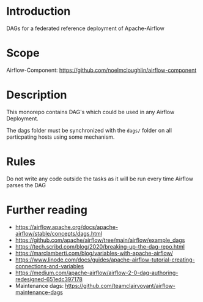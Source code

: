 # Introduction
DAGs for a federated reference deployment of Apache-Airflow

# Scope
Airflow-Component: https://github.com/noelmcloughlin/airflow-component

# Description
This monorepo contains DAG's which could be used in any Airflow Deployment.

The dags folder must be synchronized with the `dags/` folder on all particpating hosts using some mechanism.

# Rules
Do not write any code outside the tasks as it will be run every time Airflow parses the DAG 

# Further reading

- https://airflow.apache.org/docs/apache-airflow/stable/concepts/dags.html
- https://github.com/apache/airflow/tree/main/airflow/example_dags
- https://tech.scribd.com/blog/2020/breaking-up-the-dag-repo.html
- https://marclamberti.com/blog/variables-with-apache-airflow/
- https://www.linode.com/docs/guides/apache-airflow-tutorial-creating-connections-and-variables
- https://medium.com/apache-airflow/airflow-2-0-dag-authoring-redesigned-651edc397178
- Maintenance dags: https://github.com/teamclairvoyant/airflow-maintenance-dags
